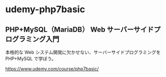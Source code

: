 # udemy-php7basic

## PHP+MySQL（MariaDB） Web サーバーサイドプログラミング入門

本格的な Web システム開発に欠かせない、サーバーサイドプログラミングを PHP+MySQL で学ぼう。

https://www.udemy.com/course/php7basic/
